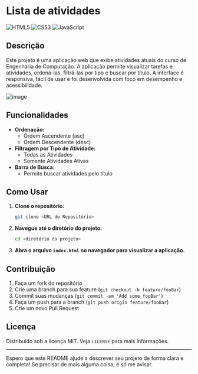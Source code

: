 # Lista de atividades
![HTML5](https://img.shields.io/badge/HTML5-E34F26?style=for-the-badge&logo=html5&logoColor=white)
![CSS3](https://img.shields.io/badge/CSS3-1572B6?style=for-the-badge&logo=css3&logoColor=white)
![JavaScript](https://img.shields.io/badge/JavaScript-F7DF1E?style=for-the-badge&logo=javascript&logoColor=black)

## Descrição

Este projeto é uma aplicação web que exibe atividades atuais do curso de Engenharia de Computação. A aplicação permite visualizar tarefas e atividades, ordená-las, filtrá-las por tipo e buscar por título. A interface é responsiva, fácil de usar e foi desenvolvida com foco em desempenho e acessibilidade.

![image](https://github.com/nyx-lab/moodle-activities-dashboard/assets/171764829/9b1954c2-c71e-43c2-9713-94bd6b8c5664)


## Funcionalidades

- **Ordenação:**
  - Ordem Ascendente (asc)
  - Ordem Descendente (desc)
- **Filtragem por Tipo de Atividade:**
  - Todas as Atividades
  - Somente Atividades Ativas
- **Barra de Busca:**
  - Permite buscar atividades pelo título

## Como Usar

1. **Clone o repositório:**
   ```bash
   git clone <URL do Repositório>
   ```
2. **Navegue até o diretório do projeto:**
   ```bash
   cd <diretório do projeto>
   ```
3. **Abra o arquivo `index.html` no navegador para visualizar a aplicação.**

## Contribuição

1. Faça um fork do repositório
2. Crie uma branch para sua feature (`git checkout -b feature/fooBar`)
3. Commit suas mudanças (`git commit -am 'Add some fooBar'`)
4. Faça um push para a branch (`git push origin feature/fooBar`)
5. Crie um novo Pull Request

## Licença

Distribuído sob a licença MIT. Veja `LICENSE` para mais informações.

---

Espero que este README ajude a descrever seu projeto de forma clara e completa! Se precisar de mais alguma coisa, é só me avisar.
